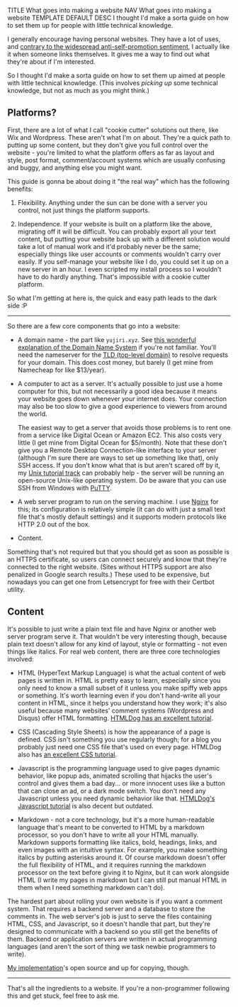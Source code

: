 TITLE What goes into making a website
NAV What goes into making a website
TEMPLATE DEFAULT
DESC I thought I'd make a sorta guide on how to set them up for people with little technical knowledge.

I generally encourage having personal websites. They have a lot of uses, and [contrary to the widespread anti-self-promotion sentiment](https://yujiri.xyz/argument/self_promotion), I actually like it when someone links themselves. It gives me a way to find out what they're about if I'm interested.

So I thought I'd make a sorta guide on how to set them up aimed at people with little technical knowledge. (This involves *picking up* some technical knowledge, but not as much as you might think.)

## Platforms?

First, there are a lot of what I call "cookie cutter" solutions out there, like Wix and Wordpress. These aren't what I'm on about. They're a quick path to putting up some content, but they don't give you full control over the website - you're limited to what the platform offers as far as layout and style, post format, comment/account systems which are usually confusing and buggy, and anything else you might want.

This guide is gonna be about doing it "the real way" which has the following benefits:

1. Flexibility. Anything under the sun can be done with a server you control, not just things the platform supports.

2. Independence. If your website is built on a platform like the above, migrating off it will be difficult. You can probably export all your text content, but putting your website back up with a different solution would take a lot of manual work and it'd probably never be the same; especially things like user accounts or comments wouldn't carry over easily. If you self-manage your website like I do, you could set it up on a new server in an hour. I even scripted my install process so I wouldn't have to do hardly anything. That's impossible with a cookie cutter platform.

So what I'm getting at here is, the quick and easy path leads to the dark side :P

---

So there are a few core components that go into a website:

* A domain name - the part like `yujiri.xyz`. See [this wonderful explanation of the Domain Name System](http://en.tldp.org/HOWTO/Unix-and-Internet-Fundamentals-HOWTO/internet.html) if you're not familiar. You'll need the nameserver for the [TLD (top-level domain)](https://en.wikipedia.org/wiki/Top-level_domain) to resolve requests for your domain. This does cost money, but barely (I get mine from Namecheap for like $13/year).

* A computer to act as a server. It's actually possible to just use a home computer for this, but not necessarily a good idea because it means your website goes down whenever *your* internet does. Your connection may also be too slow to give a good experience to viewers from around the world.

	The easiest way to get a server that avoids those problems is to rent one from a service like Digital Ocean or Amazon EC2. This also costs very little (I get mine from Digital Ocean for $5/month). Note that these don't give you a Remote Desktop Connection-like interface to your server (although I'm sure there are ways to set up something like that), only SSH access. If you don't know what that is but aren't scared off by it, my [Unix tutorial track](https://yujiri.xyz/software/shell_basics) can probably help - the server will be running an open-source Unix-like operating system. Do be aware that you can use SSH from Windows with [PuTTY](https://www.putty.org/).

* A web server program to run on the serving machine. I use [Nginx](https://yujiri.xyz/software/nginx) for this; its configuration is relatively simple (it can do with just a small text file that's mostly default settings) and it supports modern protocols like HTTP 2.0 out of the box.

* Content.

Something that's not required but that you should get as soon as possible is an HTTPS certificate, so users can connect securely and know that they're connected to the right website. (Sites without HTTPS support are also penalized in Google search results.) These used to be expensive, but nowadays you can get one from Letsencrypt for free with their Certbot utility.

## Content

It's possible to just write a plain text file and have Nginx or another web server program serve it. That wouldn't be very interesting though, because plain text doesn't allow for any kind of layout, style or formatting - not even things like italics. For real web content, there are three core technologies involved:

* HTML (HyperText Markup Language) is what the actual content of web pages is written in. HTML is pretty easy to learn, especially since you only need to know a small subset of it unless you make spiffy web apps or something. It's worth learning even if you don't hand-write all your content in HTML, since it helps you understand how they work; it's also useful because many websites' comment systems (Wordpress and Disqus) offer HTML formatting. [HTMLDog has an excellent tutorial](https://htmldog.com/guides/html/beginner/gettingstarted/).

* CSS (Cascading Style Sheets) is how the appearance of a page is defined. CSS isn't something you use regularly though; for a blog you probably just need one CSS file that's used on every page. HTMLDog also has [an excellent CSS tutorial](https://htmldog.com/guides/css/beginner/).

* Javascript is the programming language used to give pages dynamic behavior, like popup ads, animated scrolling that hijacks the user's control and gives them a bad day... or more innocent uses like a button that can close an ad, or a dark mode switch. You don't need any Javascript unless you need dynamic behavior like that. [HTMLDog's Javascript tutorial](https://htmldog.com/guides/javascript/) is also decent but outdated.

* Markdown - not a core technology, but it's a more human-readable language that's meant to be converted to HTML by a markdown processor, so you don't have to write all your HTML manually. Markdown supports formatting like italics, bold, headings, links, and even images with an intuitive syntax. For example, you make something italics by putting asterisks around it. Of course markdown doesn't offer the full flexibility of HTML, and it requires running the markdown processor on the text before giving it to Nginx, but it can work alongside HTML (I write my pages in markdown but I can still put manual HTML in them when I need something markdown can't do).

The hardest part about rolling your own website is if you want a comment system. That requires a backend server and a database to store the comments in. The web server's job is just to serve the files containing HTML, CSS, and Javascript, so it doesn't handle that part, but they're designed to communicate with a backend so you still get the benefits of them. Backend or application servers are written in actual programming languages (and aren't the sort of thing we task newbie programmers to write).

[My implementation](https://github.com/yujiri8/yujiri.xyz)'s open source and up for copying, though.

---

That's all the ingredients to a website. If you're a non-programmer following this and get stuck, feel free to ask me.
